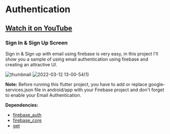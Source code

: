 # Authentication

## [Watch it on YouTube](https://youtube.com/playlist?list=PL90UioxEmIFFTmKS2ixiqCqLUkbtAPmHN)

### Sign In & Sign Up Screen

Sign in & Sign up with email using firebase is very easy, in this project I'll show you a sample of using email authentication using firebase and creating an attractive UI.

![thumbnail](https://user-images.githubusercontent.com/89120990/158012100-cb2a15b1-834c-471b-8bbe-2e23c2ba85ea.png)
![2022-03-12 13-00-54(1)](https://user-images.githubusercontent.com/89120990/158010917-320f005a-1f09-4434-a04e-7a115dc812a1.gif)


**Note:**
Before running this flutter project, you have to add or replace google-services.json file in android/app with your Firebase project and don't forget to enable your Email Authentication.

**Dependencies:**

- [firebase_auth](https://pub.dev/packages/firebase_auth)
- [firebase_core](https://pub.dev/packages/firebase_core)
- [get](https://pub.dev/packages/get)
